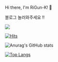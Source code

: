 Hi there, I'm RiGun-K! 👋



블로그 놀러와주세요 !!

<a href="https://rigun.tistory.com/" target="_blank"><img src="https://img.shields.io/badge/Velog-20c997?style=flat-square&logo=Vimeo&logoColor=white"/></a>

[![Hits](https://hits.seeyoufarm.com/api/count/incr/badge.svg?url=https%3A%2F%2Fgithub.com%2FRiGun-K&count_bg=%233D92C8&title_bg=%23555555&icon=&icon_color=%23E7E7E7&title=Github&edge_flat=false)](https://hits.seeyoufarm.com)

<!-- [![trophy](https://github-profile-trophy.vercel.app/?username=RiGun-k&theme=discord)](https://github.com/RiGun-K/github-profile-trophy) -->

![Anurag's GitHub stats](https://github-readme-stats.vercel.app/api?username=RiGun-K&show_icons=true&theme=tokyonight)

[![Top Langs](https://github-readme-stats.vercel.app/api/top-langs/?username=RiGun-K&layout=compact&show_icons=true&theme=tokyonight)](https://github.com/RiGun-K/github-readme-stats)


